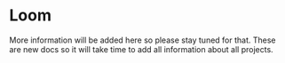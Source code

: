 # Loom

More information will be added here so please stay tuned for that. These are new docs so it will take time to add all information about all projects.

